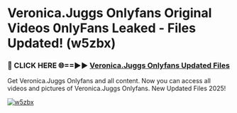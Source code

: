 # Veronica.Juggs Onlyfans Original Videos 0nlyFans Leaked - Files Updated! (w5zbx)

<h3>🔴 CLICK HERE 🌐==►► <a href="https://tinyurl.com/ehrbuxhb" rel="nofollow">Veronica.Juggs Onlyfans Updated Files</a></h3>

Get Veronica.Juggs Onlyfans and all content. Now you can access all videos and pictures of Veronica.Juggs Onlyfans. New Updated Files 2025!

[![w5zbx](https://i.imgur.com/lVYEuWS.gif)](https://tinyurl.com/ehrbuxhb)
